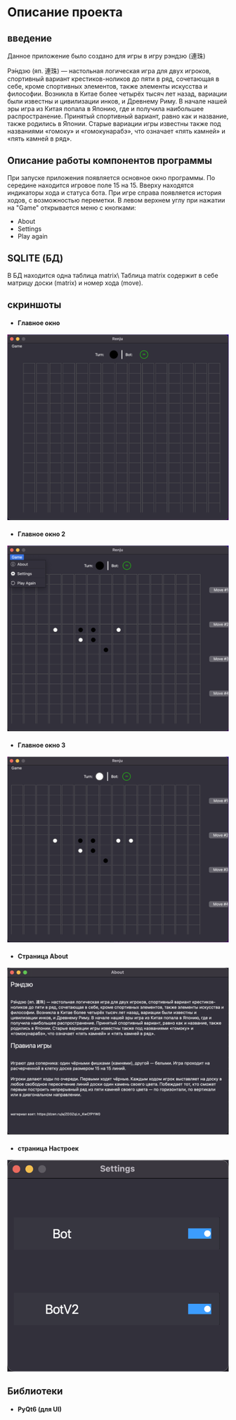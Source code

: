 <h1>Описание проекта</h1>

<h2>введение</h2>

Данное приложение было создано для игры в игру рэндзю (連珠)

Рэ́ндзю (яп. 連珠) — настольная логическая игра для двух игроков, спортивный вариант крестиков-ноликов до пяти в ряд, сочетающая в себе, кроме спортивных элементов, также элементы искусства и философии. Возникла в Китае более четырёх тысяч лет назад, вариации были известны и цивилизации инков, и Древнему Риму. В начале нашей эры игра из Китая попала в Японию, где и получила наибольшее распространение. Принятый спортивный вариант, равно как и название, также родились в Японии. Старые вариации игры известны также под названиями «гомоку» и «гомокунарабэ», что означает «пять камней» и «пять камней в ряд».

<h2>Описание работы компонентов программы</h2>

При запуске приложения появляется основное окно программы. По середине находится игровое поле 15 на 15. Вверху находятся индикаторы хода и статуса бота. При игре справа появляется история ходов, с возможностью переметки. В левом верхнем углу при нажатии на "Game" открывается меню с кнопками: 

* About
* Settings
* Play again

<h2>SQLITE (БД)</h2>
В БД находится одна таблица matrix\
Таблица matrix содержит в себе матрицу доски (matrix) и номер хода (move).

<h2>скриншоты</h2>

* #### Главное окно

![alt text](screenshots/main.png)

* #### Главное окно 2

![alt text](screenshots/main_1.png)

* #### Главное окно 3

![alt text](screenshots/main_2.png)

* #### Страница About

![alt text](screenshots/about.png)

* #### страница Настроек

![alt text](screenshots/settings.png)

<h2>Библиотеки</h2>

* #### PyQt6 (для UI)
